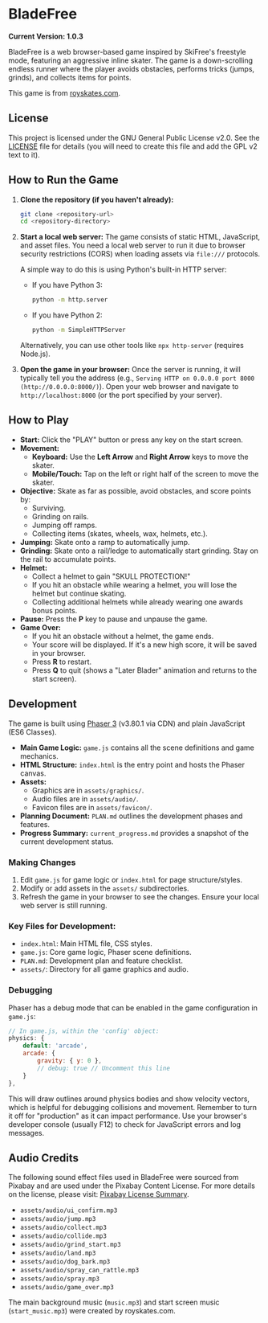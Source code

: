 # BladeFree

**Current Version: 1.0.3**

BladeFree is a web browser-based game inspired by SkiFree's freestyle mode, featuring an aggressive inline skater. The game is a down-scrolling endless runner where the player avoids obstacles, performs tricks (jumps, grinds), and collects items for points.

This game is from [royskates.com](http://royskates.com).

## License

This project is licensed under the GNU General Public License v2.0. See the [LICENSE](LICENSE) file for details (you will need to create this file and add the GPL v2 text to it).

## How to Run the Game

1.  **Clone the repository (if you haven't already):**
    ```bash
    git clone <repository-url>
    cd <repository-directory>
    ```

2.  **Start a local web server:**
    The game consists of static HTML, JavaScript, and asset files. You need a local web server to run it due to browser security restrictions (CORS) when loading assets via `file:///` protocols.

    A simple way to do this is using Python's built-in HTTP server:

    *   If you have Python 3:
        ```bash
        python -m http.server
        ```
    *   If you have Python 2:
        ```bash
        python -m SimpleHTTPServer
        ```
    Alternatively, you can use other tools like `npx http-server` (requires Node.js).

3.  **Open the game in your browser:**
    Once the server is running, it will typically tell you the address (e.g., `Serving HTTP on 0.0.0.0 port 8000 (http://0.0.0.0:8000/)`).
    Open your web browser and navigate to `http://localhost:8000` (or the port specified by your server).

## How to Play

*   **Start:** Click the "PLAY" button or press any key on the start screen.
*   **Movement:**
    *   **Keyboard:** Use the **Left Arrow** and **Right Arrow** keys to move the skater.
    *   **Mobile/Touch:** Tap on the left or right half of the screen to move the skater.
*   **Objective:** Skate as far as possible, avoid obstacles, and score points by:
    *   Surviving.
    *   Grinding on rails.
    *   Jumping off ramps.
    *   Collecting items (skates, wheels, wax, helmets, etc.).
*   **Jumping:** Skate onto a ramp to automatically jump.
*   **Grinding:** Skate onto a rail/ledge to automatically start grinding. Stay on the rail to accumulate points.
*   **Helmet:**
    *   Collect a helmet to gain "SKULL PROTECTION!"
    *   If you hit an obstacle while wearing a helmet, you will lose the helmet but continue skating.
    *   Collecting additional helmets while already wearing one awards bonus points.
*   **Pause:** Press the **P** key to pause and unpause the game.
*   **Game Over:**
    *   If you hit an obstacle without a helmet, the game ends.
    *   Your score will be displayed. If it's a new high score, it will be saved in your browser.
    *   Press **R** to restart.
    *   Press **Q** to quit (shows a "Later Blader" animation and returns to the start screen).

## Development

The game is built using [Phaser 3](https://phaser.io/) (v3.80.1 via CDN) and plain JavaScript (ES6 Classes).

*   **Main Game Logic:** `game.js` contains all the scene definitions and game mechanics.
*   **HTML Structure:** `index.html` is the entry point and hosts the Phaser canvas.
*   **Assets:**
    *   Graphics are in `assets/graphics/`.
    *   Audio files are in `assets/audio/`.
    *   Favicon files are in `assets/favicon/`.
*   **Planning Document:** `PLAN.md` outlines the development phases and features.
*   **Progress Summary:** `current_progress.md` provides a snapshot of the current development status.

### Making Changes

1.  Edit `game.js` for game logic or `index.html` for page structure/styles.
2.  Modify or add assets in the `assets/` subdirectories.
3.  Refresh the game in your browser to see the changes. Ensure your local web server is still running.

### Key Files for Development:

*   `index.html`: Main HTML file, CSS styles.
*   `game.js`: Core game logic, Phaser scene definitions.
*   `PLAN.md`: Development plan and feature checklist.
*   `assets/`: Directory for all game graphics and audio.

### Debugging

Phaser has a debug mode that can be enabled in the game configuration in `game.js`:
```javascript
// In game.js, within the 'config' object:
physics: {
    default: 'arcade',
    arcade: {
        gravity: { y: 0 },
        // debug: true // Uncomment this line
    }
},
```
This will draw outlines around physics bodies and show velocity vectors, which is helpful for debugging collisions and movement. Remember to turn it off for "production" as it can impact performance.
Use your browser's developer console (usually F12) to check for JavaScript errors and log messages.

## Audio Credits

The following sound effect files used in BladeFree were sourced from Pixabay and are used under the Pixabay Content License. For more details on the license, please visit: [Pixabay License Summary](https://pixabay.com/service/license-summary/).

*   `assets/audio/ui_confirm.mp3`
*   `assets/audio/jump.mp3`
*   `assets/audio/collect.mp3`
*   `assets/audio/collide.mp3`
*   `assets/audio/grind_start.mp3`
*   `assets/audio/land.mp3`
*   `assets/audio/dog_bark.mp3`
*   `assets/audio/spray_can_rattle.mp3`
*   `assets/audio/spray.mp3`
*   `assets/audio/game_over.mp3`

The main background music (`music.mp3`) and start screen music (`start_music.mp3`) were created by royskates.com.
